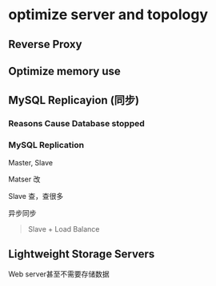 # optimize server and topology



## Reverse Proxy





## Optimize memory use





## MySQL Replicayion (同步)



### Reasons Cause Database stopped





### MySQL Replication



Master, Slave

Matser 改

Slave 查，查很多

异步同步

> Slave + Load Balance
>
> 



## Lightweight Storage Servers



Web server甚至不需要存储数据



